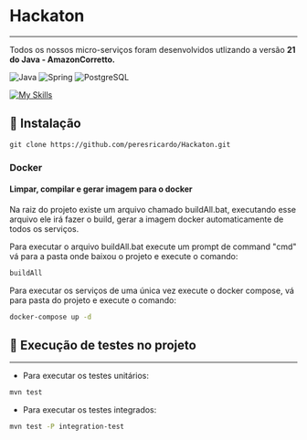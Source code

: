 # Hackaton

<hr>
Todos os nossos micro-serviços foram desenvolvidos utlizando a versão <b>21 do Java - AmazonCorretto.</b>

![Java](https://img.shields.io/badge/java-%23ED8B00.svg?style=for-the-badge&logo=openjdk&logoColor=white)
![Spring](https://img.shields.io/badge/spring-%236DB33F.svg?style=for-the-badge&logo=spring&logoColor=white)
![PostgreSQL](https://img.shields.io/badge/PostgreSQL-blue?style=for-the-badge&logo=postgresql&logoColor=white)

[![My Skills](https://skillicons.dev/icons?i=docker,&perline=3)](https://skillicons.dev)

## 🔧 Instalação

```shell
git clone https://github.com/peresricardo/Hackaton.git
```
### Docker

#### Limpar, compilar e gerar imagem para o docker

Na raiz do projeto existe um arquivo chamado buildAll.bat, executando esse arquivo ele irá
fazer o build, gerar a imagem docker automaticamente de todos os serviços.

Para executar o arquivo buildAll.bat execute um prompt de command "cmd"
vá para a pasta onde baixou o projeto e execute o comando:
```sh
buildAll
```

Para executar os serviços de uma única vez execute o docker compose,
vá para pasta do projeto e execute o comando:
```sh
docker-compose up -d
```


## 🧪 Execução de testes no projeto
<hr>

- Para executar os testes unitários:

```sh
mvn test
```
- Para executar os testes integrados:
```sh
mvn test -P integration-test
```